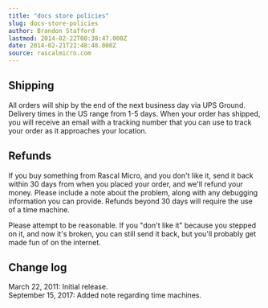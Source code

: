 ```yaml
---
title: "docs store policies"
slug: docs-store-policies
author: Brandon Stafford
lastmod: 2014-02-22T00:38:47.000Z
date: 2014-02-21T22:48:48.000Z
source: rascalmicro.com
---
```

## Shipping ##

All orders will ship by the end of the next business day via UPS Ground. Delivery times in the US range from 1-5 days. When your order has shipped, you will receive an email with a tracking number that you can use to track your order as it approaches your location.

## Refunds ##

If you buy something from Rascal Micro, and you don't like it, send it back within 30 days from when you placed your order, and we'll refund your money. Please include a note about the problem, along with any debugging information you can provide. Refunds beyond 30 days will require the use of a time machine.

Please attempt to be reasonable. If you "don't like it" because you stepped on it, and now it's broken, you can still send it back, but you'll probably get made fun of on the internet.

## Change log ##

March 22, 2011: Initial release.<br />
September 15, 2017: Added note regarding time machines. 